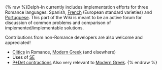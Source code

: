 {% raw %}Delph-In currently includes implementation efforts for three Romance
languages: Spanish, [French](GrenouilleSummary) (European standard
varieties) and [Portuguese](DelphinLisbon). This part of the Wiki is
meant to be an active forum for discussion of common problems and
comparison of implemented/implementable solutions.

Contributions from non-Romance developers are also welcome and
appreciated!

- [Clitics](RomClitics) in Romance, [Modern Greek](MgrgSummary) (and
elsewhere)
- Uses of [SE](RomSe)
- [P+Det contractions](RomContract) Also very relevant to [Modern
Greek](MgrgSummary).
{% endraw %}
